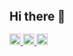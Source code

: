 ## Hi there 👋

<p align="left">
  <a href="https://github.com/ressharu">
    <img height="20" src="https://komarev.com/ghpvc/?username=ressharu" />
  </a>
  <a href="https://github.com/ressharu">
    <img height="20" src="https://img.shields.io/github/followers/ressharu?label=follow&logo=github&style=flat" />
  </a>
  <a href="http://qiita.com/ressharu">
    <img height="20" src="https://qiita-badge.apiapi.app/s/ressharu/posts.svg" />
  </a>
</p>

